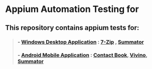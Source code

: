 # Appium Automation Testing for
## This repository contains appium tests for:
> ### - [Windows Desktop Application](https://github.com/st-iliev/QA-Automation/tree/main/Appium%20Testing/Desktop) : [7-Zip](https://github.com/st-iliev/QA-Automation/tree/main/Appium%20Testing/Desktop/NUnitProjectAppium%207-Zip%20Windows%20App) , [Summator](https://github.com/st-iliev/QA-Automation/tree/main/Appium%20Testing/Desktop/NunitProjectAppium%20Summator%20Windows%20App)
> ### - [Android Mobile Application](https://github.com/st-iliev/QA-Automation/tree/main/Appium%20Testing/Mobile) : [Contact Book](https://github.com/st-iliev/QA-Automation/tree/main/Appium%20Testing/Mobile/NUnitProject%20ConctactBook%20Android%20App), [Vivino](https://github.com/st-iliev/QA-Automation/tree/main/Appium%20Testing/Mobile/NUnitProject%20Vivino%20Android%20App), [Summator](https://github.com/st-iliev/QA-Automation/tree/main/Appium%20Testing/Mobile/NUnutProject%20Summator%20Android%20App)


